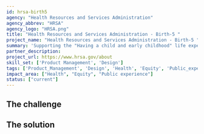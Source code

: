 ```yaml
---
id: hrsa-birth5
agency: "Health Resources and Services Administration"
agency_abbrev: "HRSA"
agency_logo: "HRSA.png"
title: "Health Resources and Services Administration - Birth-5 "
project_name: "Health Resources and Services Administration - Birth-5 "
summary: 'Supporting the "Having a child and early childhood" life experience project and enhacing the ability of Healthy Start sites to successfully prevent infant mortality and eliminate disparities in perinatal outcomes.'
partner_description: 
project_url: https://www.hrsa.gov/about
skill_set: ['Product Management', 'Design']
tags: ['Product_Management', 'Design', 'Health', 'Equity', 'Public_experience']
impact_area: ["Health", "Equity", "Public experience"]
status: ["current"]
---
```


## The challenge



## The solution 
